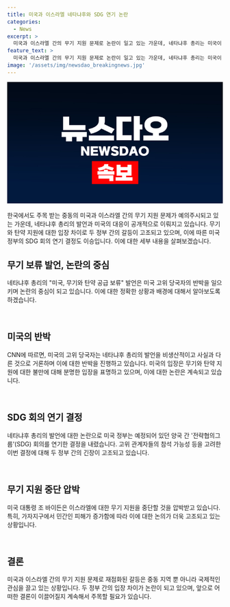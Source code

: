 ```yaml
---
title: 미국과 이스라엘 네타냐후와 SDG 연기 논란
categories:
  - News
excerpt: >
  미국과 이스라엘 간의 무기 지원 문제로 논란이 일고 있는 가운데, 네타냐후 총리는 미국이 무기와 탄약 공급을 보류하고 있다고 주장하며 불만을 표현했다. 그러나 미국 측은 네타냐후의 발언이 회의 일정을 변경할 이유는 없다고 반박했다. 이에 대한 미국과 이스라엘 간의 관계가 긴장되고 있으며, 이스라엘은 군사작전을 벌이고 있어 미국의 무기 지원이 절실한 상황이다. 고위 관계자들은 회의 일정을 잡기 위해 노력중이지만, 아직 확정되지 않았다고 밝혔다. 이에 대한 관심이 높아지고 있다.
feature_text: >
  미국과 이스라엘 간의 무기 지원 문제로 논란이 일고 있는 가운데, 네타냐후 총리는 미국이 무기와 탄약 공급을 보류하고 있다고 주장하며 불만을 표현했다. 그러나 미국 측은 네타냐후의 발언이 회의 일정을 변경할 이유는 없다고 반박했다. 이에 대한 미국과 이스라엘 간의 관계가 긴장되고 있으며, 이스라엘은 군사작전을 벌이고 있어 미국의 무기 지원이 절실한 상황이다. 고위 관계자들은 회의 일정을 잡기 위해 노력중이지만, 아직 확정되지 않았다고 밝혔다. 이에 대한 관심이 높아지고 있다.
image: '/assets/img/newsdao_breakingnews.jpg'
---
```


<p><img src="/assets/img/newsdao_breakingnews.jpg" alt="pcversion 속보" /></p>

<p>한국에서도 주목 받는 중동의 미국과 이스라엘 간의 무기 지원 문제가 예의주시되고 있는 가운데, 네타냐후 총리의 발언과 미국의 대응이 공개적으로 이뤄지고 있습니다. 무기와 탄약 지원에 대한 입장 차이로 두 정부 간의 갈등이 고조되고 있으며, 이에 따른 미국 정부의 SDG 회의 연기 결정도 이승입니다. 이에 대한 세부 내용을 살펴보겠습니다. </p>

<h2 data-ke-size="size26">무기 보류 발언, 논란의 중심</h2>

<p>네타냐후 총리의 "미국, 무기와 탄약 공급 보류" 발언은 미국 고위 당국자의 반박을 일으키며 논란의 중심이 되고 있습니다. 이에 대한 정확한 상황과 배경에 대해서 알아보도록 하겠습니다.</p>

<p data-ke-size="size16">&nbsp;</p>

<h2 data-ke-size="size26">미국의 반박</h2>

<p>CNN에 따르면, 미국의 고위 당국자는 네타냐후 총리의 발언을 비생산적이고 사실과 다른 것으로 거론하며 이에 대한 반박을 진행하고 있습니다. 미국의 입장은 무기와 탄약 지원에 대한 불만에 대해 분명한 입장을 표명하고 있으며, 이에 대한 논란은 계속되고 있습니다.</p>

<p data-ke-size="size16">&nbsp;</p>

<h2 data-ke-size="size26">SDG 회의 연기 결정</h2>

<p>네타냐후 총리의 발언에 대한 논란으로 미국 정부는 예정되어 있던 양국 간 '전략협의그룹'(SDG) 회의를 연기한 결정을 내렸습니다. 고위 관계자들의 참석 가능성 등을 고려한 이번 결정에 대해 두 정부 간의 긴장이 고조되고 있습니다.</p>

<p data-ke-size="size16">&nbsp;</p>

<h2 data-ke-size="size26">무기 지원 중단 압박</h2>

<p>미국 대통령 조 바이든은 이스라엘에 대한 무기 지원을 중단할 것을 압박받고 있습니다. 특히, 가자지구에서 민간인 피해가 증가함에 따라 이에 대한 논의가 더욱 고조되고 있는 상황입니다.</p>

<p data-ke-size="size16">&nbsp;</p>

<h2 data-ke-size="size26">결론</h2>

<p>미국과 이스라엘 간의 무기 지원 문제로 재점화된 갈등은 중동 지역 뿐 아니라 국제적인 관심을 끌고 있는 상황입니다. 두 정부 간의 입장 차이가 논란이 되고 있으며, 앞으로 어떠한 결론이 이끌어질지 계속해서 주목할 필요가 있습니다.</p>

<p data-ke-size="size16">&nbsp;</p>

